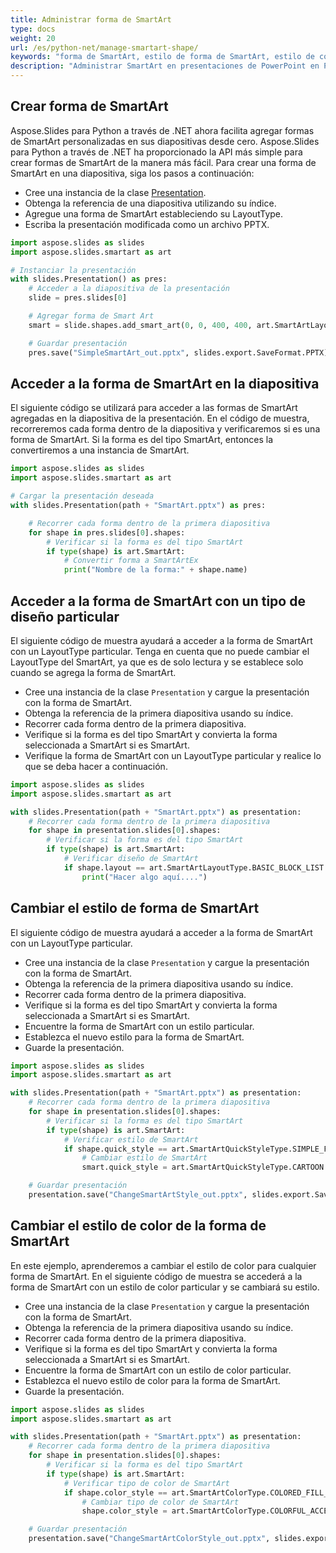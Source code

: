 ```yaml
---
title: Administrar forma de SmartArt
type: docs
weight: 20
url: /es/python-net/manage-smartart-shape/
keywords: "forma de SmartArt, estilo de forma de SmartArt, estilo de color de forma de SmartArt, presentación de PowerPoint, Python, Aspose.Slides para Python a través de .NET"
description: "Administrar SmartArt en presentaciones de PowerPoint en Python"
---
```


## **Crear forma de SmartArt**
Aspose.Slides para Python a través de .NET ahora facilita agregar formas de SmartArt personalizadas en sus diapositivas desde cero. Aspose.Slides para Python a través de .NET ha proporcionado la API más simple para crear formas de SmartArt de la manera más fácil. Para crear una forma de SmartArt en una diapositiva, siga los pasos a continuación:

- Cree una instancia de la clase [Presentation](https://reference.aspose.com/slides/python-net/aspose.slides/presentation/).
- Obtenga la referencia de una diapositiva utilizando su índice.
- Agregue una forma de SmartArt estableciendo su LayoutType.
- Escriba la presentación modificada como un archivo PPTX.

```py
import aspose.slides as slides
import aspose.slides.smartart as art

# Instanciar la presentación
with slides.Presentation() as pres:
    # Acceder a la diapositiva de la presentación
    slide = pres.slides[0]

    # Agregar forma de Smart Art
    smart = slide.shapes.add_smart_art(0, 0, 400, 400, art.SmartArtLayoutType.BASIC_BLOCK_LIST)

    # Guardar presentación
    pres.save("SimpleSmartArt_out.pptx", slides.export.SaveFormat.PPTX)
```



## **Acceder a la forma de SmartArt en la diapositiva**
El siguiente código se utilizará para acceder a las formas de SmartArt agregadas en la diapositiva de la presentación. En el código de muestra, recorreremos cada forma dentro de la diapositiva y verificaremos si es una forma de SmartArt. Si la forma es del tipo SmartArt, entonces la convertiremos a una instancia de SmartArt.

```py
import aspose.slides as slides
import aspose.slides.smartart as art

# Cargar la presentación deseada
with slides.Presentation(path + "SmartArt.pptx") as pres:

    # Recorrer cada forma dentro de la primera diapositiva
    for shape in pres.slides[0].shapes:
        # Verificar si la forma es del tipo SmartArt
        if type(shape) is art.SmartArt:
            # Convertir forma a SmartArtEx
            print("Nombre de la forma:" + shape.name)
```



## **Acceder a la forma de SmartArt con un tipo de diseño particular**
El siguiente código de muestra ayudará a acceder a la forma de SmartArt con un LayoutType particular. Tenga en cuenta que no puede cambiar el LayoutType del SmartArt, ya que es de solo lectura y se establece solo cuando se agrega la forma de SmartArt.

- Cree una instancia de la clase `Presentation` y cargue la presentación con la forma de SmartArt.
- Obtenga la referencia de la primera diapositiva usando su índice.
- Recorrer cada forma dentro de la primera diapositiva.
- Verifique si la forma es del tipo SmartArt y convierta la forma seleccionada a SmartArt si es SmartArt.
- Verifique la forma de SmartArt con un LayoutType particular y realice lo que se deba hacer a continuación.

```py
import aspose.slides as slides
import aspose.slides.smartart as art

with slides.Presentation(path + "SmartArt.pptx") as presentation:
    # Recorrer cada forma dentro de la primera diapositiva
    for shape in presentation.slides[0].shapes:
        # Verificar si la forma es del tipo SmartArt
        if type(shape) is art.SmartArt:
            # Verificar diseño de SmartArt
            if shape.layout == art.SmartArtLayoutType.BASIC_BLOCK_LIST:
                print("Hacer algo aquí....")
```



## **Cambiar el estilo de forma de SmartArt**
El siguiente código de muestra ayudará a acceder a la forma de SmartArt con un LayoutType particular.

- Cree una instancia de la clase `Presentation` y cargue la presentación con la forma de SmartArt.
- Obtenga la referencia de la primera diapositiva usando su índice.
- Recorrer cada forma dentro de la primera diapositiva.
- Verifique si la forma es del tipo SmartArt y convierta la forma seleccionada a SmartArt si es SmartArt.
- Encuentre la forma de SmartArt con un estilo particular.
- Establezca el nuevo estilo para la forma de SmartArt.
- Guarde la presentación.

```py
import aspose.slides as slides
import aspose.slides.smartart as art

with slides.Presentation(path + "SmartArt.pptx") as presentation:
    # Recorrer cada forma dentro de la primera diapositiva
    for shape in presentation.slides[0].shapes:
        # Verificar si la forma es del tipo SmartArt
        if type(shape) is art.SmartArt:
            # Verificar estilo de SmartArt
            if shape.quick_style == art.SmartArtQuickStyleType.SIMPLE_FILL:
                # Cambiar estilo de SmartArt
                smart.quick_style = art.SmartArtQuickStyleType.CARTOON

    # Guardar presentación
    presentation.save("ChangeSmartArtStyle_out.pptx", slides.export.SaveFormat.PPTX)
```



## **Cambiar el estilo de color de la forma de SmartArt**
En este ejemplo, aprenderemos a cambiar el estilo de color para cualquier forma de SmartArt. En el siguiente código de muestra se accederá a la forma de SmartArt con un estilo de color particular y se cambiará su estilo.

- Cree una instancia de la clase `Presentation` y cargue la presentación con la forma de SmartArt.
- Obtenga la referencia de la primera diapositiva usando su índice.
- Recorrer cada forma dentro de la primera diapositiva.
- Verifique si la forma es del tipo SmartArt y convierta la forma seleccionada a SmartArt si es SmartArt.
- Encuentre la forma de SmartArt con un estilo de color particular.
- Establezca el nuevo estilo de color para la forma de SmartArt.
- Guarde la presentación.

```py
import aspose.slides as slides
import aspose.slides.smartart as art

with slides.Presentation(path + "SmartArt.pptx") as presentation:
    # Recorrer cada forma dentro de la primera diapositiva
    for shape in presentation.slides[0].shapes:
        # Verificar si la forma es del tipo SmartArt
        if type(shape) is art.SmartArt:
            # Verificar tipo de color de SmartArt
            if shape.color_style == art.SmartArtColorType.COLORED_FILL_ACCENT1:
                # Cambiar tipo de color de SmartArt
                shape.color_style = art.SmartArtColorType.COLORFUL_ACCENT_COLORS

    # Guardar presentación
    presentation.save("ChangeSmartArtColorStyle_out.pptx", slides.export.SaveFormat.PPTX)
```